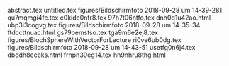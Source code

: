 abstract.tex
untitled.tex
figures/Bildschirmfoto 2018-09-28 um 14-39-281
qu7mqmgi4fc.tex
c0kide0nfr8.tex
97h7t06ntfo.tex
dnh0q1u42ao.html
ubp3i3cogvg.tex
figures/Bildschirmfoto 2018-09-28 um 14-35-34
ftdccttnuac.html
gs79oemstso.tex
tga9m6e2ej8.tex
figures/BlochSphereWithVectorForLecture
ri0ve6ub0dg.tex
figures/Bildschirmfoto 2018-09-28 um 14-43-51
usetfg0n6j4.tex
dbddh8eceks.html
frnpn39eg14.tex
hh9nhru8thg.html